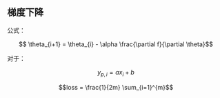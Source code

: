 ## 梯度下降

公式：

$$ \theta_{i+1} = \theta_{i} - \alpha \frac{\partial f}{\partial \theta}$$

对于：

$$y_{p,i} = ax_i + b$$

$$loss = \frac{1}{2m} \sum_{i=1}^{m}$$ 

